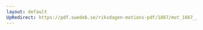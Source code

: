 ```yaml
---
layout: default
UpRedirect: https://pdf.swedeb.se/riksdagen-motions-pdf/1867/mot_1867__ak__00089.pdf
---
```

